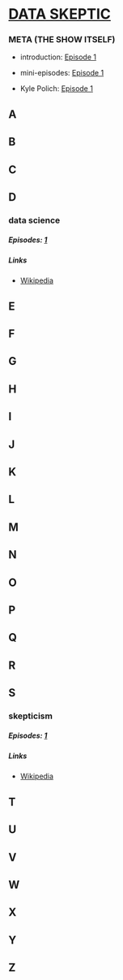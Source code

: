 # [DATA SKEPTIC](http://dataskeptic.com/)

### META (THE SHOW ITSELF) 

* introduction: [Episode 1](http://dataskeptic.com/epnotes/ep001.php)

* mini-episodes: [Episode 1](http://dataskeptic.com/epnotes/ep001.php)

* Kyle Polich: [Episode 1](http://dataskeptic.com/epnotes/ep001.php)



## A

## B

## C

## D

### data science
##### Episodes: [1](http://dataskeptic.com/epnotes/ep001.php)
##### Links
* [Wikipedia](https://en.wikipedia.org/wiki/Data_science)


## E

## F

## G

## H

## I

## J

## K

## L

## M

## N

## O

## P

## Q

## R

## S
### skepticism
##### Episodes: [1](http://dataskeptic.com/epnotes/ep001.php)

##### Links
* [Wikipedia](https://en.wikipedia.org/wiki/Skepticism)

## T

## U

## V

## W

## X

## Y

## Z
